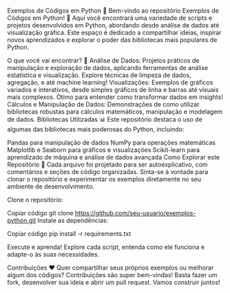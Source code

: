 Exemplos de Códigos em Python 🐍
Bem-vindo ao repositório Exemplos de Códigos em Python! 🎉 
Aqui você encontrará uma variedade de scripts e projetos desenvolvidos em Python, abordando desde análise de dados até visualização gráfica. 
Este espaço é dedicado a compartilhar ideias, inspirar novos aprendizados e explorar o poder das bibliotecas mais populares de Python.

O que você vai encontrar? 📂
Análise de Dados: Projetos práticos de manipulação e exploração de dados, aplicando ferramentas de análise estatística e visualização. 
Explore técnicas de limpeza de dados, agregação, e até machine learning!
Visualizações: Exemplos de gráficos variados e interativos, desde simples gráficos de linha e barras até visuais mais complexos. 
Ótimo para entender como transformar dados em insights!
Cálculos e Manipulação de Dados: Demonstrações de como utilizar bibliotecas robustas para cálculos matemáticos, manipulação e modelagem de dados.
Bibliotecas Utilizadas 📊
Este repositório destaca o uso de algumas das bibliotecas mais poderosas do Python, incluindo:

Pandas para manipulação de dados
NumPy para operações matemáticas
Matplotlib e Seaborn para gráficos e visualizações
Scikit-learn para aprendizado de máquina e análise de dados avançada
Como Explorar este Repositório 🧭
Cada arquivo foi projetado para ser autoexplicativo, com comentários e seções de código organizadas. 
Sinta-se à vontade para clonar o repositório e experimentar os exemplos diretamente no seu ambiente de desenvolvimento.

Clone o repositório:

Copiar código
git clone https://github.com/seu-usuario/exemplos-python.git
Instale as dependências:

Copiar código
pip install -r requirements.txt

Execute e aprenda! Explore cada script, entenda como ele funciona e adapte-o às suas necessidades.

Contribuições ❤️
Quer compartilhar seus próprios exemplos ou melhorar algum dos códigos? Contribuições são super bem-vindas! 
Basta fazer um fork, desenvolver sua ideia e abrir um pull request.
Vamos construir juntos!
